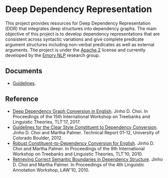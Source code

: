 # Deep Dependency Representation

This project provides resources for Deep Dependency Representation (DDR) that integrates deep structures into dependency graphs. The main objective of this project is to develop dependency representations that are consistent across syntactic variations and give complete predicate argument structures including non-verbal predicates as well as external arguments. The project is under the [Apache 2](http://www.apache.org/licenses/LICENSE-2.0) license and currently developed by the [Emory NLP](http://nlp.mathcs.emory.edu) research group.

## Documents

* [Guidelines](https://emorynlp.github.io/ddr/).

## Reference

* [Deep Dependency Graph Conversion in English](). Jinho D. Choi. In Proceedings of the 15th International Workshop on Treebanks and Linguistic Theories, TLT'17, 2017.
* [Guidelines for the Clear Style Constituent to Dependency Conversion](http://nlp.mathcs.emory.edu/doc/cu-2012-choi.pdf). Jinho D. Choi and Martha Palmer. Technical Report 01-12, University of Colorado Boulder, 2012.
* [Robust Constituent-to-Dependency Conversion for English](http://dspace.utlib.ee/dspace/bitstream/10062/15934/1/tlt9_submission_3.pdf). Jinho D. Choi and Martha Palmer. In Proceedings of the 9th International Workshop on Treebanks and Linguistic Theories, TLT'10, 2010.
* [Retrieving Correct Semantic Boundaries in Dependency Structure](http://aclweb.org/anthology/W10-1811). Jinho D. Choi and Martha Palmer. In Proceedings of the 4th Linguistic Annotation Workshop, LAW'10, 2010. 